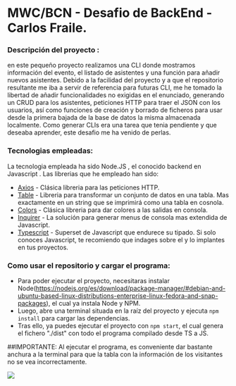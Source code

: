 # MWC/BCN - Desafio de BackEnd - Carlos Fraile.

### Descripción del proyecto :

en este pequeño proyecto realizamos una CLI donde mostramos información del evento, el listado de asistentes y una función para añadir nuevos asistentes. Debido a la facilidad del proyecto y a que el repositorio resultante me iba a servir de referencia para futuras CLI, me he tomado la libertad de añadir funcionalidades no exigidas en el enunciado, generando un CRUD para los asistentes, peticiones HTTP para traer el JSON con los usuarios, así como funciones de creación y borrado de ficheros para usar desde la primera bajada de la base de datos la misma almacenada localmente. Como generar CLIs era una tarea que tenia pendiente y que deseaba aprender, este desafio me ha venido de perlas.

### Tecnologias empleadas:

La tecnologia empleada ha sido Node.JS , el conocido backend en Javascript . Las librerias que he empleado han sido:
- [Axios](https://www.npmjs.com/package/axios) - Clásica libreria para las peticiones HTTP.
- [Table](https://www.npmjs.com/package/table) - Libreria para transformar un conjunto de datos en una tabla. Mas exactamente en un string que se imprimirá como una tabla en cosnola.
- [Colors](https://www.npmjs.com/package/colors) - Clásica libreria para dar colores a las salidas en consola.
- [Inquirer](https://www.npmjs.com/package/inquirer) - La solución para generar menus de consola mas extendida de Javascript.
- [Typescript](https://www.npmjs.com/package/typescript) - Superset de Javascript que endurece su tipado. Si solo conoces Javascript, te recomiendo que indages sobre el y lo implantes en tus proyectos.

### Como usar el repositorio y cargar el programa:

- Para poder ejecutar el proyecto, necesitaras instalar Node(https://nodejs.org/es/download/package-manager/#debian-and-ubuntu-based-linux-distributions-enterprise-linux-fedora-and-snap-packages), el cual ya instala Node y NPM.
- Luego, abre una terminal situada en la raíz del proyecto y ejecuta `npm install` para cargar las dependencias.
- Tras ello, ya puedes ejecutar el proyecto con `npm start`, el cual genera el fichero "./dist" con todo el programa compilado desde TS a JS.

##IMPORTANTE:
Al ejecutar el programa, es conveniente dar bastante anchura a la terminal para que la tabla con la información de los visitantes no se vea incorrectamente.

![](https://c.tenor.com/GiO4XNKti44AAAAd/retrowave-synthwave.gif)

